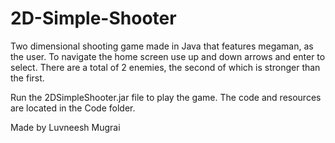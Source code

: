 # 2D-Simple-Shooter
Two dimensional shooting game made in Java that features megaman, as the user. To navigate the home screen use up and down arrows and enter to select. There are a total of 2 enemies, the second of which is stronger than the first. 

Run the 2DSimpleShooter.jar file to play the game. The code and resources are located in the Code folder.

Made by Luvneesh Mugrai
